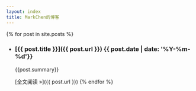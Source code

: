 ```yaml
---
layout: index 
title: MarkChen的博客
---
```


{% for post in site.posts %}
- ### [{{ post.title }}]({{ post.url }}) <time>{{ post.date | date: '%Y-%m-%d'}}</time>

  {{post.summary}}

  [全文阅读 &raquo;]({{ post.url }})
{% endfor %}


